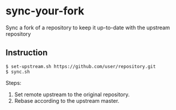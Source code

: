 # sync-your-fork
Sync a fork of a repository to keep it up-to-date with the upstream repository

## Instruction

```
$ set-upstream.sh https://github.com/user/repository.git
$ sync.sh
```

Steps:

1. Set remote upstream to the original repository.
2. Rebase according to the upstream master.

